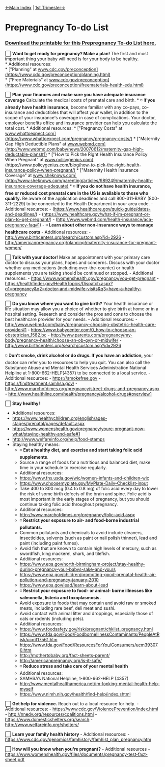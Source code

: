 <div markdown="1">

[←Main Index](/To-doLists.md)  |  [1st Trimester→](/1stTrimester-ToDo.md)

# Prepregnancy To-do List
### [Download the printable for this Prepregnancy To-do List here.](/downloads/ToDoList-1-Prepregnancy.pdf)

:white_large_square: **Want to get ready for pregnancy? Make a plan!** 
The first and most important thing your baby will need is for your body to be healthy.  
    * Additional resources:  
    * ["Planning" at www.cdc.gov/preconception](https://www.cdc.gov/preconception/planning.html)  
    * ["Free Materials" at www.cdc.gov/preconception](https://www.cdc.gov/preconception/freematerials-health-edu.html)  
    
:white_large_square: **Plan your finances and make sure you have adequate insurance coverage** Calculate the medical costs of prenatal care and birth. 
    * :white_medium_small_square: **If you already have health insurance**, become familiar with any co-pays, co-insurance and deductibles that will affect your wallet, in addition to the scope of your insurance's coverage in case of complications. Your doctor, employer benefits office and insurance provider can help you calculate the total cost.
    * Additional resources:
    * ["Pregnancy Costs" at www.whattoexpect.com](https://www.whattoexpect.com/pregnancy/pregnancy-costs/)
    * ["Maternity Gap High Deductible Plans" at www.webmd.com](http://www.webmd.com/baby/news/20070612/maternity-gap-high-deductable-plans#1)
    * ["How to Pick the Right Health Insurance Policy When Pregnant" at www.policygenius.com](https://www.policygenius.com/blog/how-to-pick-the-right-health-insurance-policy-when-pregnant/)
    * ["Maternity Health Insurance Coverage" at www.sheknows.com](http://www.sheknows.com/parenting/articles/989249/maternity-health-insurance-coverage-adequate)
    * :white_medium_small_square: **If you do not have health insurance, free or reduced cost prenatal care in the US is available to those who qualify.** Be aware of the application deadlines and call 800-311-BABY (800-311-2229) to be connected to the Health Department in your area code. 
    - Additional resources:
    - (https://www.healthcare.gov/quick-guide/dates-and-deadlines/)
    - (https://www.healthcare.gov/what-if-im-pregnant-or-plan-to-get-pregnant/)
    - (http://www.webmd.com/health-insurance/aca-pregnancy-faq#1)
    - :white_medium_small_square: **Learn about other non-insurance ways to manage healthcare costs**
    - Additional resources:
    - http://www.birthcenters.org/search/custom.asp?id=2926
    - http://americanpregnancy.org/planning/maternity-insurance-for-pregnant-women/
    
:white_large_square: **Talk with your doctor!** Make an appointment with your primary care doctor to discuss your plans, hopes and concerns. Discuss with your doctor whether any medications (including over-the-counter) or health supplements you are taking should be continued or stopped.
    - Additional resources:
    - https://www.womenshealth.gov/pregnancy/you-get-pregnant
    - https://healthfinder.gov/HealthTopics/Dispatch.aspx?q1=pregnancy&q2=doctor-and-midwife-visits&q3=have-a-healthy-pregnancy
    
:white_large_square: **Do you know where you want to give birth?** Your health insurance or life situation may allow you a choice of whether to give birth at home or in a hospital setting. Research and consider the pros and cons to choose the best healthcare provider for your needs.
    - Additional resources:
    - http://www.webmd.com/baby/pregnancy-choosing-obstetric-health-care-provider#1
    - https://www.babycenter.com/0_how-to-choose-an-obstetrician_1582.bc
    - http://www.parents.com/pregnancy/my-body/pregnancy-health/choose-an-ob-gyn-or-midwife/
    - http://www.birthcenters.org/search/custom.asp?id=2926
    
:white_medium_small_square: **Don’t smoke, drink alcohol or do drugs. If you have an addiction,** your doctor can refer you to resources to help you quit. You can also call the Substance Abuse and Mental Health Services Administration National Helpline at 1-800-662-HELP(4357) to be connected to a local service.
    - Additional resources:
    - https://smokefree.gov
    - https://findtreatment.samhsa.gov/
    - http://www.marchofdimes.org/pregnancy/street-drugs-and-pregnancy.aspx
    - http://www.healthline.com/health/pregnancy/alcohol-drugs#overview1

:white_large_square: **Stay healthy!** 
- Additional resources:
- https://www.healthychildren.org/english/ages-stages/prenatal/pages/default.aspx
- https://www.womenshealth.gov/pregnancy/youre-pregnant-now-what/staying-healthy-and-safe#1 
- http://www.welfareinfo.org/help/food-stamps
- Staying healthy means:
    - :white_medium_small_square: **Eat a healthy diet, and exercise and start taking folic acid supplements.** 
    - Source a range of foods for a nutritious and balanced diet, make time in your schedule to exercise regularly.
    - Additional resources:
    - https://www.fns.usda.gov/wic/women-infants-and-children-wic
    - https://www.choosemyplate.gov/MyPlate-Daily-Checklist-input
    - Take 400 to 800 mcg (0.4 to 0.8 mg) of folic acid every day to lower the risk of some birth defects of the brain and spine. Folic acid is most important in the early stages of pregnancy, but you should continue taking folic acid throughout pregnancy.
    - Additional resources:
    - http://www.marchofdimes.org/pregnancy/folic-acid.aspx
    - :white_medium_small_square: **Restrict your exposure to air- and food-borne industrial pollutants.** 
    - Common pollutants and chemicals to avoid include cleaners, insecticides, solvents (such as paint or nail polish thinner), lead and paint (including paint fumes). 
    - Avoid fish that are known to contain high levels of mercury, such as swordfish, king mackerel, shark, and tilefish.
    - Additional resources:
    - https://www.epa.gov/north-birmingham-project/stay-healthy-during-pregnancy-your-babys-sake-and-yours
    - https://www.epa.gov/children/promoting-good-prenatal-health-air-pollution-and-pregnancy-january-2010
    - https://www.epa.gov/lead/learn-about-lead
    - :white_medium_small_square: **Restrict your exposure to food- or animal- borne illnesses like salmonella, listeria and toxoplasmosis.** 
    - Avoid exposure to foods that may contain and avoid raw or smoked meats, including rare beef, deli meat and sushi. 
    - Avoid contact with animal litter and droppings, especially those of cats or rodents (including pets).
    - Additional resources:
    - https://www.foodsafety.gov/risk/pregnant/chklist_pregnancy.html
    - https://www.fda.gov/Food/FoodborneIllnessContaminants/PeopleAtRisk/ucm117561.htm
    - https://www.fda.gov/Food/ResourcesForYou/Consumers/ucm393070.htm
    - http://mothertobaby.org/fact-sheets-parent/
    - http://americanpregnancy.org/is-it-safe/
     - :white_medium_small_square: **Reduce stress and take care of your mental health**
    - Additional resources:
    - SAMHSA’s National Helpline, 1-800-662-HELP (4357)
    - http://www.mentalhealthamerica.net/im-looking-mental-health-help-myself
    - https://www.nimh.nih.gov/health/find-help/index.shtml
    
:white_large_square: **Get help for violence.** Reach out to a local resource for help.
    - Additional resources:
    - https://www.cdc.gov/ViolencePrevention/index.html
    - http://nnedv.org/resources/coalitions.html
    - https://www.domesticshelters.org/search
    - http://www.welfareinfo.org/shelters/    
    
:white_large_square: **Learn your family health history**
    - Additional resources:
    - https://www.cdc.gov/genomics/famhistory/famhist_plan_pregnancy.htm
    
:white_large_square: **How will you know when you're pregnant?**
    - Additional resources
    - https://www.womenshealth.gov/files/documents/pregnancy-test-fact-sheet.pdf

</div>
